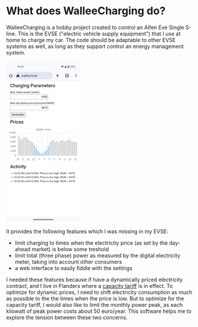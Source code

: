 # What does WalleeCharging do?

WalleeCharging is a hobby project created to control an Alfen Eve Single S-line. This is the EVSE ("electric vehicle supply equipment") that I use at home to charge my car. The code should be adaptable to other EVSE systems as well,
as long as they support control an energy management system.

<img src="/doc/wallee-screenshot.jpg" alt="screenshot of WalleeCharging on my phone" width="200" />

It provides the following features which I was missing in my EVSE:
- limit charging to times when the electricity price (as set by the day-ahead market) is below some treshold
- limit total (three phase) power as measured by the digital electricity meter, taking into account other consumers
- a web interface to easily fiddle with the settings

I needed these features because if have a dynamically priced electricity contract, and I live in Flanders where a [capacity tariff](https://www.vlaanderen.be/en/moving-housing-and-energy/the-capacity-tariff) is in effect.
To optimize for dynamic prices, I need to shift electricity consumption as much as possible to the the times when the price is low.
But to optimize for the capacity tariff, I would also like to limit the monthly power peak, as each kilowatt of peak power costs about 50 euro/year.
This software helps me to explore the tension between these two concerns.

